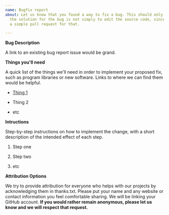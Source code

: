 ```yaml
---
name: Bugfix report
about: Let us know that you found a way to fix a bug. This should only be used if
  the solution for the bug is not simply to edit the source code, since you can do
  a simple pull request for that.

---
```


**Bug Description**

A link to an existing bug report issue would be grand.

**Things you'll need**

A quick list of the things we'll need in order to implement your proposed fix,
such as program libraries or new software.  Links to where we can find
them would be helpful.

* [Thing 1](example.com)

* Thing 2

* etc

**Intructions**

Step-by-step instructions on how to implement the change, with a short
description of the intended effect of each step.

1. Step one

2. Step two

3. etc

**Attribution Options**

We try to provide attribution for everyone who helps with our projects
by acknowledging them in thanks.txt.
Please put your name and any website or contact information you feel
comfortable sharing.  We will be linking your GitHub account.  **If you
would rather remain anonymous, please let us know and we will respect
that request.**
